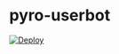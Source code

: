 # pyro-userbot

[![Deploy](https://www.herokucdn.com/deploy/button.svg)](https://heroku.com/deploy?template=https://github.com/gagantk/pyro-userbot)
